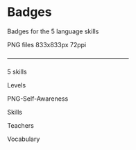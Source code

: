 # Badges
Badges for the 5 language skills

PNG files 833x833px 72ppi

————————————————————

5 skills


Levels


PNG-Self-Awareness


Skills


Teachers


Vocabulary



